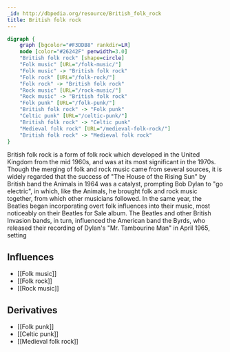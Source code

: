 ```yaml
---
_id: http://dbpedia.org/resource/British_folk_rock
title: British folk rock
---
```


```dot
digraph {
	graph [bgcolor="#F3DDB8" rankdir=LR]
	node [color="#26242F" penwidth=3.0]
	"British folk rock" [shape=circle]
	"Folk music" [URL="/folk-music/"]
	"Folk music" -> "British folk rock"
	"Folk rock" [URL="/folk-rock/"]
	"Folk rock" -> "British folk rock"
	"Rock music" [URL="/rock-music/"]
	"Rock music" -> "British folk rock"
	"Folk punk" [URL="/folk-punk/"]
	"British folk rock" -> "Folk punk"
	"Celtic punk" [URL="/celtic-punk/"]
	"British folk rock" -> "Celtic punk"
	"Medieval folk rock" [URL="/medieval-folk-rock/"]
	"British folk rock" -> "Medieval folk rock"
}
```

British folk rock is a form of folk rock which developed in the United Kingdom from the mid 1960s, and was at its most significant in the 1970s. Though the merging of folk and rock music came from several sources, it is widely regarded that the success of "The House of the Rising Sun" by British band the Animals in 1964 was a catalyst, prompting Bob Dylan to "go electric", in which, like the Animals, he brought folk and rock music together, from which other musicians followed. In the same year, the Beatles began incorporating overt folk influences into their music, most noticeably on their Beatles for Sale album. The Beatles and other British Invasion bands, in turn, influenced the American band the Byrds, who released their recording of Dylan's "Mr. Tambourine Man" in April 1965, setting

## Influences
- [[Folk music]]
- [[Folk rock]]
- [[Rock music]]

## Derivatives
- [[Folk punk]]
- [[Celtic punk]]
- [[Medieval folk rock]]
